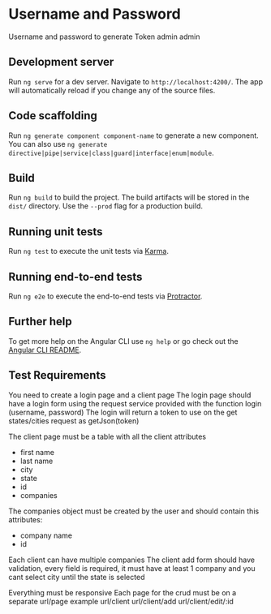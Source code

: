 # Username and Password 

Username and password to generate Token 
admin admin 

## Development server

Run `ng serve` for a dev server. Navigate to `http://localhost:4200/`. The app will automatically reload if you change any of the source files.

## Code scaffolding

Run `ng generate component component-name` to generate a new component. You can also use `ng generate directive|pipe|service|class|guard|interface|enum|module`.

## Build

Run `ng build` to build the project. The build artifacts will be stored in the `dist/` directory. Use the `--prod` flag for a production build.

## Running unit tests

Run `ng test` to execute the unit tests via [Karma](https://karma-runner.github.io).

## Running end-to-end tests

Run `ng e2e` to execute the end-to-end tests via [Protractor](http://www.protractortest.org/).

## Further help

To get more help on the Angular CLI use `ng help` or go check out the [Angular CLI README](https://github.com/angular/angular-cli/blob/master/README.md).


## Test Requirements
You need to create a login page and a client page
The login page should have a login form using the request service provided with the function login (username, password)
The login will return a token to use on the get states/cities request as getJson(token)

The client page must be a table with all the client attributes
 - first name
 - last name
 - city
 - state
 - id
 - companies

The companies object must be created by the user and should contain this attributes:
 - company name
 - id
 
Each client can have multiple companies 
The client add form should have validation, every field is required, it must have at least 1 company and you cant select city until the state is selected

Everything must be responsive
Each page for the crud must be on a separate url/page
example 
url/client
url/client/add
url/client/edit/:id


